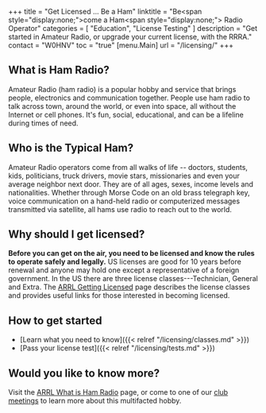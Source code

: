 +++
title = "Get Licensed ... Be a Ham"
linktitle = "Be<span style=\"display:none;\">come</span> a Ham<span style=\"display:none;\"> Radio Operator</span>"
categories = [ "Education", "License Testing" ]
description = "Get started in Amateur Radio, or upgrade your current license, with the RRRA."
contact = "W0HNV"
toc = "true"
[menu.Main]
url = "/licensing/"
+++
## What is Ham Radio?

Amateur Radio (ham radio) is a popular hobby and service that brings
people, electronics and communication together. People use ham radio to
talk across town, around the world, or even into space, all without the
Internet or cell phones. It's fun, social, educational, and can be a
lifeline during times of need.

## Who is the Typical Ham?

Amateur Radio operators come from all walks of life -- doctors,
students, kids, politicians, truck drivers, movie stars, missionaries
and even your average neighbor next door. They are of all ages, sexes,
income levels and nationalities. Whether through Morse Code on an
old brass telegraph key, voice communication on a hand-held radio or
computerized messages transmitted via satellite, all hams use radio to
reach out to the world.

## Why should I get licensed?

**Before you can get on the air, you need to be licensed and know
the rules to operate safely and legally.** US licenses are good
for 10 years before renewal and anyone may hold one except a
representative of a foreign government. In the US there are three
license classes---Technician, General and Extra. The [ARRL Getting
Licensed](http://www.arrl.org/getting-licensed) page describes the
license classes and provides useful links for those interested in
becoming licensed.

## How to get started 

* [Learn what you need to know]({{< relref "/licensing/classes.md" >}})
* [Pass your license test]({{< relref "/licensing/tests.md" >}})

## Would you like to know more?

Visit the [ARRL What is Ham Radio](http://www.arrl.org/what-is-ham-radio)
page, or come to one of our [club meetings](/dates/business-meetings)
to learn more about this multifacted hobby.
